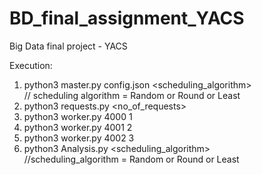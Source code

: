 # BD_final_assignment_YACS
Big Data final project - YACS


Execution:
  1. python3 master.py config.json <scheduling_algorithm>           
  // scheduling algorithm = Random or Round or Least
  2. python3 requests.py <no_of_requests>
  3. python3 worker.py 4000 1
  4. python3 worker.py 4001 2
  5. python3 worker.py 4002 3
  6. python3 Analysis.py <scheduling_algorithm>       
  //scheduling_algorithm = Random or Round or Least


   
